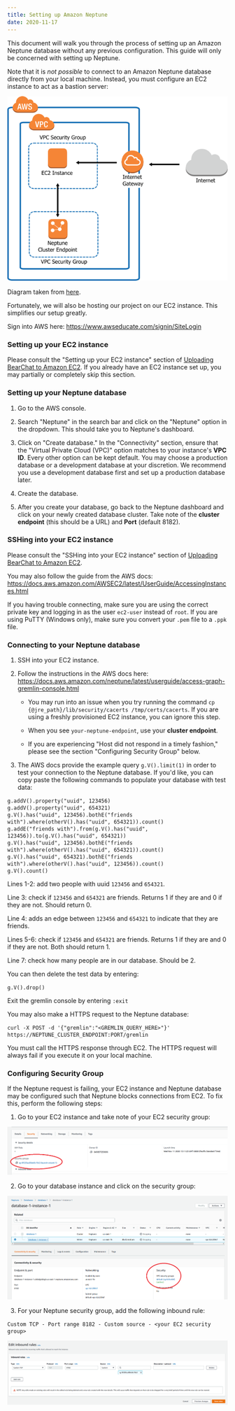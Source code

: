 ```yaml
---
title: Setting up Amazon Neptune
date: 2020-11-17
---
```


This document will walk you through the process of setting up an Amazon Neptune database without any previous configuration. This guide will only be concerned with setting up Neptune.

Note that it is *not possible* to connect to an Amazon Neptune database directly from your local machine. Instead, you must configure an EC2 instance to act as a bastion server:

![VPC diagram](./vpc-ec2-diagram.png)

Diagram taken from [here](https://docs.aws.amazon.com/neptune/latest/userguide/security-vpc.html).

Fortunately, we will also be hosting our project on our EC2 instance. This simplifies our setup greatly.

Sign into AWS here: https://www.awseducate.com/signin/SiteLogin

### Setting up your EC2 instance

Please consult the "Setting up your EC2 instance" section of [Uploading BearChat to Amazon EC2](/notes/amazon-ec2). If you already have an EC2 instance set up, you may partially or completely skip this section.

### Setting up your Neptune database

1. Go to the AWS console.

2. Search "Neptune" in the search bar and click on the "Neptune" option in the dropdown. This should take you to Neptune's dashboard.

3. Click on "Create database." In the "Connectivity" section, ensure that the "Virtual Private Cloud (VPC)" option matches to your instance's **VPC ID**. Every other option can be kept default. You may choose a production database or a development database at your discretion. We recommend you use a development database first and set up a production database later.

4. Create the database.

5. After you create your database, go back to the Neptune dashboard and click on your newly created database cluster. Take note of the **cluster endpoint** (this should be a URL) and **Port** (default 8182).

### SSHing into your EC2 instance

Please consult the "SSHing into your EC2 instance" section of [Uploading BearChat to Amazon EC2](/notes/amazon-ec2).

You may also follow the guide from the AWS docs: https://docs.aws.amazon.com/AWSEC2/latest/UserGuide/AccessingInstances.html

If you having trouble connecting, make sure you are using the correct private key and logging in as the user `ec2-user` instead of `root`. If you are using PuTTY (Windows only), make sure you convert your `.pem` file to a `.ppk` file.

### Connecting to your Neptune database 

1. SSH into your EC2 instance.

2. Follow the instructions in the AWS docs here: https://docs.aws.amazon.com/neptune/latest/userguide/access-graph-gremlin-console.html

   - You may run into an issue when you try running the command `cp {@jre_path}/lib/security/cacerts /tmp/certs/cacerts`. If you are using a freshly provisioned EC2 instance, you can ignore this step.

   - When you see `your-neptune-endpoint`, use your **cluster endpoint**.
   
   - If you are experiencing "Host did not respond in a timely fashion," please see the section "Configuring Security Group" below.
   
3. The AWS docs provide the example query `g.V().limit(1)` in order to test your connection to the Neptune database. If you'd like, you can copy paste the following commands to populate your database with test data:

```
g.addV().property("uuid", 123456)
g.addV().property("uuid", 654321)
g.V().has("uuid", 123456).bothE("friends with").where(otherV().has("uuid", 654321)).count()
g.addE("friends with").from(g.V().has("uuid", 123456)).to(g.V().has("uuid", 654321))
g.V().has("uuid", 123456).bothE("friends with").where(otherV().has("uuid", 654321)).count()
g.V().has("uuid", 654321).bothE("friends with").where(otherV().has("uuid", 123456)).count()
g.V().count()
```

Lines 1-2: add two people with uuid `123456` and `654321`.

Line 3: check if `123456` and `654321` are friends. Returns 1 if they are and 0 if they are not. Should return 0.

Line 4: adds an edge between `123456` and `654321` to indicate that they are friends.

Lines 5-6: check if `123456` and `654321` are friends. Returns 1 if they are and 0 if they are not. Both should return 1.

Line 7: check how many people are in our database. Should be 2.

You can then delete the test data by entering:

```
g.V().drop()
```

Exit the gremlin console by entering `:exit`

You may also make a HTTPS request to the Neptune database:
```
curl -X POST -d '{"gremlin":"<GREMLIN_QUERY_HERE>"}' https://NEPTUNE_CLUSTER_ENDPOINT:PORT/gremlin
```

You must call the HTTPS response through EC2. The HTTPS request will always fail if you execute it on your local machine.

### Configuring Security Group

If the Neptune request is failing, your EC2 instance and Neptune database may be configured such that Neptune blocks connections from EC2. To fix this, perform the following steps:

1. Go to your EC2 instance and take note of your EC2 security group:

![Security 1](./security1.png)

2. Go to your database instance and click on the security group:

![Security 2](./security2.png)

3. For your Neptune security group, add the following inbound rule:

```
Custom TCP - Port range 8182 - Custom source - <your EC2 security group>
```

![Security 3](./security3.png)
